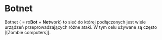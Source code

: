 # Botnet
Botnet ( = ro**Bot** + **Net**work) to sieć do której podłączonych jest wiele urządzeń przeprowadzających różne ataki. W tym celu używane są często [[Zombie computers]].